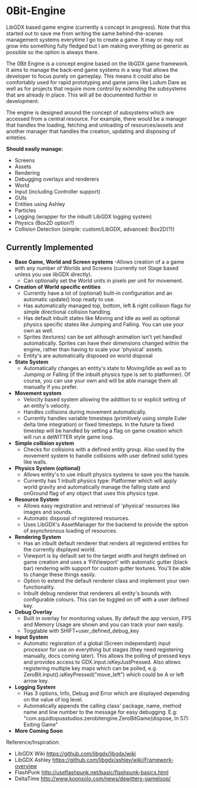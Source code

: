 0Bit-Engine
===========

LibGDX based game engine (currently a concept in progress). Note that this started out to save me from writing the same behind-the-scenes management systems everytime I go to create a game. It may or may not grow into something fully fledged but I am making everything as generic as possible so the option is always there.

The 0Bit Engine is a concept engine based on the libGDX game framework. It aims to manage the back-end game systems in a way that allows the developer to focus purely on gameplay. This means it could also be comfortably used for rapid prototyping and game jams like Ludum Dare as well as for projects that require more control by extending the subsystems that are already in place. This will all be documented further in development.

The engine is designed around the concept of subsystems which are accessed from a central resource. For example, there would be a manager that handles the loading, fetching and unloading of resources/assets and another manager that handles the creation, updating and disposing of enteties.

**Should easily manage:**
- Screens
- Assets
- Rendering 
- Debugging overlays and renderers
- World
- Input (including Controller support)
- GUIs
- Entities using Ashley
- Particles
- Logging (wrapper for the inbuilt LibGDX logging system)
- Physics (Box2D option?)
- Collision Detection (simple: custom/LibGDX, advanced: Box2D(?))


Currently Implemented
-----------
- **Base Game, World and Screen systems**
	-Allows creation of a a game with any number of Worlds and Screens (currently not Stage based unless you use libGDX directly).
	- Can optionally set the World units in pixels per unit for movement.
- **Creation of World specific entities**
	- Currently have a lot of (optional) built-in configuration and an automatic update() loop ready to use.
	- Has automatically managed top, bottom, left & right collision flags for simple directional collision handling.
	- Has default inbuilt states like Moving and Idle as well as optional physics specific states like Jumping and
Falling. You can use your own as well.
	- Sprites (textures) can be set although animation isn't yet handled automatically. Sprites can have their dimensions changed within the engine, rather than having to scale your 'physical' assets.
	- Entity's are automatically disposed on world disposal
- **State System**
	- Automatically changes an entity's state to Moving/Idle as well as to Jumping or Falling (if the inbuilt physics type is set to platformer). Of course, you can use your own and will be able manage them all manually if you prefer.
- **Movement system** 
	- Velocity based system allowing the addition to or explicit setting of an entity's velocity.
	- Handles collisions during movement automatically.
	- Currently handles variable timesteps (primitively using simple Euler delta time integration) or fixed timesteps. In the future ta fixed timestep will be handled by setting a flag on game creation which will run a deWITTER style game loop.
- **Simple collision system**
	- Checks for collisions with a defined entity group. Also used by the movement system to handle collisions with user defined solid types like walls.
- **Physics System (optional)**
	- Allows entity's to use inbuilt physics systems to save you the hassle. 
	- Currently has 1 inbuilt physics type: Platformer which will apply world gravity and automatically manage the falling state and onGround flag of any object that uses this physics type.
- **Resource System**
	- Allows easy registration and retrieval of 'physical' resources like images and sounds.
	- Automatic disposal of registered resources.
	- Uses LibGDX's AssetManager for the backend to provide the option of asynchronous loading of resources.
- **Rendering System**
	- Has an inbuilt default renderer that renders all registered entities for the currently displayed world.
	- Viewport is by default set to the target width and height defined on game creation and uses a 'FitViewport' with automatic gutter (black bar) rendering with support for custom gutter textures. You'll be able to change these things easily.
	- Option to extend the default renderer class and implement your own functionality.
	- Inbuilt debug renderer that renderers all entity's bounds with configurable colours. This can be toggled on off with a user defined key.
- **Debug Overlay**
	- Built in overlay for monitoring values. By default the app version, FPS and Memory Usage are shown and you can track your own easily.
	- Togglable with SHIFT+user_defined_debug_key
- **Input System**
	- Automatic regisration of a global (Screen independant) input processor for use on everything but stages (they need registering manually, docs coming later). This allows the polling of pressed keys and provides access to GDX.input.isKeyJustPressed. Also allows registering multiple key maps which can be polled, e.g. ZeroBit.input().isKeyPressed("move_left") which could be A or left arrow key.
- **Logging System**
	- Has 3 options, Info, Debug and Error which are displayed depending on the value of log level.
	- Automatically appends the calling class' package, name, method name and line number to the message for easy debugging. E.g: "com.squidtopusstudios.zerobitengine.ZeroBitGame(dispose, ln 57): Exiting Game"
- **More Coming Soon**

	
Reference/Inspiration:
 - LibGDX Wiki
	https://github.com/libgdx/libgdx/wiki
 - LibGDX Ashley
	https://github.com/libgdx/ashley/wiki/Framework-overview
 - FlashPunk
	http://useflashpunk.net/basic/flashpunk-basics.html
 - DeltaTime
	http://www.koonsolo.com/news/dewitters-gameloop/
